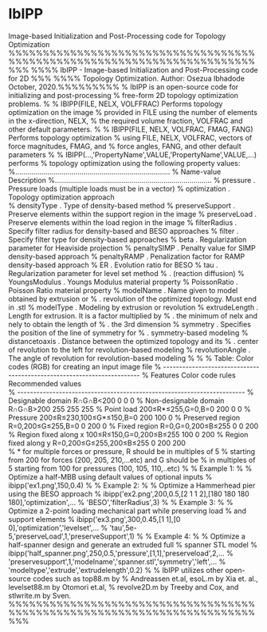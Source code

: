 # IbIPP
 Image-based Initialization and Post-Processing code for Topology Optimization
 %%%%%%%%%%%%%%%%%%%%%%%%%%%%%%%%%%%%%%%%%%%%%%%%%%%%%%%%%%%%%%%%%%%%%%%%%%%
 %%%% IbIPP - Image-based Initialization and Post-Processing code for 2D %%%
 %%%% Topology Optimization. Author: Osezua Ibhadode October, 2020.%%%%%%%%%
 %    IbIPP is an open-source code for initializing and post-processing
 %   free-form 2D topology optimization problems.
 %
 %   IBIPP(FILE, NELX, VOLFFRAC) Performs topology optimization on the image
 %   provided in FILE using the number of elements in the x-direction, NELX,
 %   the required volume fraction, VOLFRAC and other default parameters.
 %
 %   IBIPP(FILE, NELX, VOLFRAC, FMAG, FANG) Performs topology optimization
 %   using FILE, NELX, VOLFRAC, vectors of force magnitudes, FMAG, and
 %   force angles, FANG, and other default parameters
 %
 %   IBIPP(...,'PropertyName',VALUE,'PropertyName',VALUE,...) performs
 %   topology optimization using the following property values:
 %.............................................................................
 %    Name-value        Description
 %..............................................................................
 %   pressure        .  Pressure loads (multiple loads must be in a vector)
 %   optimization    .  Topology optimization approach  
 %   densityType     .  Type of density-based method
 %   preserveSupport .  Preserve elements within the support region in the image
 %   preserveLoad    .  Preserve elements within the load region in the image
 %   filterRadius    .  Specify filter radius for density-based and BESO approaches
 %   filter          .  Specify filter type for density-based approaches
 %   beta            .  Regularization parameter for Heaviside projection
 %   penaltySIMP     .  Penalty value for SIMP density-based approach
 %   penaltyRAMP     .  Penalization factor for RAMP density-based approach
 %   ER              .  Evolution ratio for BESO
 %   tau             .  Regularization parameter for level set method
 %                   .  (reaction diffusion)
 %   YoungsModulus   .  Youngs Modulus material property
 %   PoissonRatio    .  Poisson Ratio material property
 %   modelName       .  Name given to model obtained by extrusion or
 %                   .  revolution of the optimized topology. Must end in .stl
 %   modelType       .  Modeling by extrusion or revolution
 %   extrudeLength   .  Length for extrusion. It is a factor multiplied by
 %                   .  the minimum of nelx and nely to obtain the length of
 %                   .  the 3rd dimension
 %   symmetry        .  Specifies the position of the line of symmetry for
 %                   .  symmetry-based modeling
 %   distancetoaxis  .  Distance between the optimized topology and its
 %                   .  center of revolution to the left for revolution-based modeling
 %   revolutionAngle .  The angle of revolution for revolution-based modeling
 %
 % %   Table: Color codes (RGB) for creating an input image file
 %   -----------------------------------------------------------------------
 %   Features                Color code rules            Recommended values                                       
 %   -----------------------------------------------------------------------
 %   Designable domain       R∩G∩B<200                      0     0     0
 %   Non-designable domain	R∩G∩B>200                     255   255   255
 %   Point load              200≤R*≤255,G=0,B=0            200    0     0
 %   Pressure                200≤R≤230,100≤G*≤150,B=0     200   100    0
 %   Preserved region        R=0,200≤G≤255,B=0              0    200    0
 %   Fixed region            R=0,G=0,200≤B≤255              0     0    200
 %   Region fixed along x	100≤R≤150,G=0,200≤B≤255      100    0    200
 %   Region fixed along y	R=0,200≤G≤255,200≤B≤255       0    200   200        
 %   * for multiple forces or pressure, R should be in multiples of 5
 %   starting from 200 for forces (200, 205, 210,...etc) and G should be
 %   in multiples of 5 starting from 100 for pressures (100, 105, 110,..etc)
 %
 %   Example 1:
 %     % Optimize a half-MBB using default values of optional inputs
 %    ibipp('ex1.png',150,0.4)
 %
 %   Example 2:
 %     % Optimize a Hammerhead pier using the BESO approach
 %     ibipp('ex2.png',200,0.5,[2 1 1 2],[180 180 180 180],'optimization',...
 %   'BESO','filterRadius',3)
 %
 %   Example 3:
 %     % Optimize a 2-point loading mechanical part while preserving load
 %     and support elements
 %     ibipp('ex3.png',300,0.45,[1 1],[0 0],'optimization','levelset',...
 %   'tau',5e-5,'preserveLoad',1,'preserveSupport',1)
 %
 %   Example 4:
 %     % Optimize a half-spanner design and generate an extruded full
 %     spanner STL model
 %    ibipp('half_spanner.png',250,0.5,'pressure',[1,1],'preserveload',2,...
 %   'preservesupport',1,'modelname','spanner.stl','symmetry','left',...
 %   'modeltype','extrude','extrudelength',0.2)
 %
 %   IbIPP utilizes other open-source codes such as top88.m by
 %   Andreassen et.al, esoL.m by Xia et. al., levelset88.m by Otomori et.al,
 %   revolve2D.m by Treeby and Cox, and stlwrite.m by Sven.
 %%%%%%%%%%%%%%%%%%%%%%%%%%%%%%%%%%%%%%%%%%%%%%%%%%%%%%%%%%%%%%%%%%%%%%%%%%%
